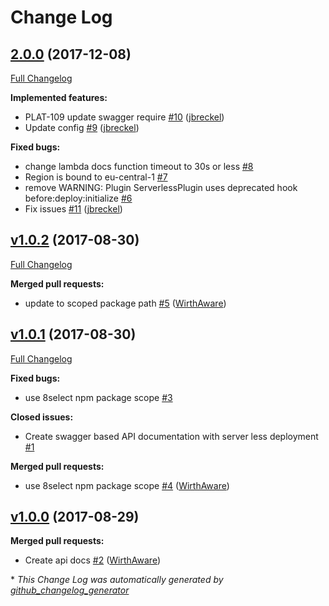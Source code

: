 # Change Log

## [2.0.0](https://github.com/8select/serverless-plugin-api-docs/tree/2.0.0) (2017-12-08)
[Full Changelog](https://github.com/8select/serverless-plugin-api-docs/compare/v1.0.2...2.0.0)

**Implemented features:**

- PLAT-109 update swagger require [\#10](https://github.com/8select/serverless-plugin-api-docs/pull/10) ([jbreckel](https://github.com/jbreckel))
- Update config [\#9](https://github.com/8select/serverless-plugin-api-docs/pull/9) ([jbreckel](https://github.com/jbreckel))

**Fixed bugs:**

- change lambda docs function timeout to 30s or less  [\#8](https://github.com/8select/serverless-plugin-api-docs/issues/8)
- Region is bound to eu-central-1 [\#7](https://github.com/8select/serverless-plugin-api-docs/issues/7)
- remove WARNING: Plugin ServerlessPlugin uses deprecated hook before:deploy:initialize [\#6](https://github.com/8select/serverless-plugin-api-docs/issues/6)
- Fix issues [\#11](https://github.com/8select/serverless-plugin-api-docs/pull/11) ([jbreckel](https://github.com/jbreckel))

## [v1.0.2](https://github.com/8select/serverless-plugin-api-docs/tree/v1.0.2) (2017-08-30)
[Full Changelog](https://github.com/8select/serverless-plugin-api-docs/compare/v1.0.1...v1.0.2)

**Merged pull requests:**

- update to scoped package path [\#5](https://github.com/8select/serverless-plugin-api-docs/pull/5) ([WirthAware](https://github.com/WirthAware))

## [v1.0.1](https://github.com/8select/serverless-plugin-api-docs/tree/v1.0.1) (2017-08-30)
[Full Changelog](https://github.com/8select/serverless-plugin-api-docs/compare/v1.0.0...v1.0.1)

**Fixed bugs:**

- use 8select npm package scope [\#3](https://github.com/8select/serverless-plugin-api-docs/issues/3)

**Closed issues:**

- Create swagger based API documentation with server less deployment  [\#1](https://github.com/8select/serverless-plugin-api-docs/issues/1)

**Merged pull requests:**

- use 8select npm package scope [\#4](https://github.com/8select/serverless-plugin-api-docs/pull/4) ([WirthAware](https://github.com/WirthAware))

## [v1.0.0](https://github.com/8select/serverless-plugin-api-docs/tree/v1.0.0) (2017-08-29)
**Merged pull requests:**

- Create api docs [\#2](https://github.com/8select/serverless-plugin-api-docs/pull/2) ([WirthAware](https://github.com/WirthAware))



\* *This Change Log was automatically generated by [github_changelog_generator](https://github.com/skywinder/Github-Changelog-Generator)*